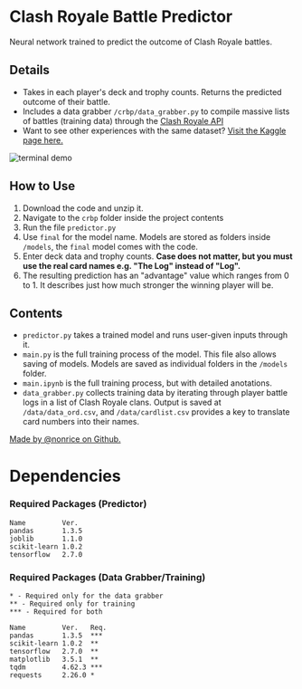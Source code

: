 # Clash Royale Battle Predictor
Neural network trained to predict the outcome of Clash Royale battles.

## Details
- Takes in each player's deck and trophy counts. Returns the predicted outcome of their battle.
- Includes a data grabber `/crbp/data_grabber.py` to compile massive lists of battles (training data) through the [Clash Royale API](https://developer.clashroyale.com)
- Want to see other experiences with the same dataset? [Visit the Kaggle page here.](https://www.kaggle.com/nonrice/clash-royale-battles-upper-ladder-december-2021)

![terminal demo](https://i.ibb.co/vBRKTJh/crbpterminaldemo.png)

## How to Use
1. Download the code and unzip it.
2. Navigate to the `crbp` folder inside the project contents
3. Run the file `predictor.py`
4. Use `final` for the model name. Models are stored as folders inside `/models`, the `final` model comes with the code.
5. Enter deck data and trophy counts. **Case does not matter, but you must use the real card names e.g. "The Log" instead of "Log".** 
6. The resulting prediction has an "advantage" value which ranges from 0 to 1. It describes just how much stronger the winning player will be.

## Contents
- `predictor.py` takes a trained model and runs user-given inputs through it.
- `main.py` is the full training process of the model. This file also allows saving of models. Models are saved as individual folders in the `/models` folder.
- `main.ipynb` is the full training process, but with detailed anotations. 
- `data_grabber.py` collects training data by iterating through player battle logs in a list of Clash Royale clans. Output is saved at `/data/data_ord.csv`, and `/data/cardlist.csv` provides a key to translate card numbers into their names.

[Made by @nonrice on Github.](https://github.com/nonrice)

# Dependencies
### Required Packages (Predictor)
```
Name         Ver.
pandas       1.3.5
joblib       1.1.0
scikit-learn 1.0.2
tensorflow   2.7.0
```

### Required Packages (Data Grabber/Training)
```
* - Required only for the data grabber
** - Required only for training
*** - Required for both

Name         Ver.   Req.
pandas       1.3.5  ***
scikit-learn 1.0.2  **
tensorflow   2.7.0  **
matplotlib   3.5.1  **
tqdm         4.62.3 ***
requests     2.26.0 *
```

